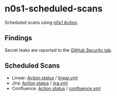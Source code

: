 # n0s1-scheduled-scans
Scheduled scans using [n0s1 Action](https://github.com/marketplace/actions/spark-1-n0s1).

## Findings
Secret leaks are reported to the [GitHub Security tab](https://github.com/spark1security/n0s1-scheduled-scans/security/code-scanning?query=is%3Aopen+branch%3Amain+tool%3An0s1).

## Scheduled Scans
* Linear: [Action status](https://github.com/spark1security/n0s1-scheduled-scans/actions/workflows/linear.yml) / [linear.yml](https://github.com/spark1security/n0s1-scheduled-scans/blob/main/.github/workflows/linear.yml)
* Jira: [Action status](https://github.com/spark1security/n0s1-scheduled-scans/actions/workflows/jira.yml) / [jira.yml](https://github.com/spark1security/n0s1-scheduled-scans/blob/main/.github/workflows/jira.yml)
* Confluence: [Action status](https://github.com/spark1security/n0s1-scheduled-scans/actions/workflows/confluence.yml) / [confluence.yml](https://github.com/spark1security/n0s1-scheduled-scans/blob/main/.github/workflows/confluence.yml)